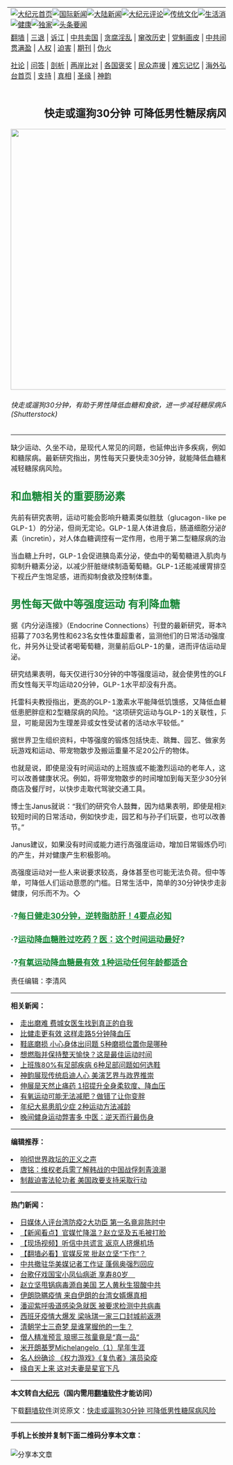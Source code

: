 <a name="1" id="1" target="_blank"></a><span id="1"></span>
<table align=center border="0"><tr><td colspan="2" VALIGN=TOP><a href="https://github.com/gpquka3758/djy/blob/master/gb/nf1351518.md#1"><img src="https://raw.githubusercontent.com/gpquka3758/www/master/t/djy/1.jpg" title="大纪元首页" alt="大纪元首页"></a><a href="https://github.com/gpquka3758/djy/blob/master/gb/n24hr.md#1"><img src="https://raw.githubusercontent.com/gpquka3758/www/master/t/djy/3.jpg" title="国际新闻" alt="国际新闻"></a><a href="https://github.com/gpquka3758/djy/blob/master/gb/nsc413.md#1"><img src="https://raw.githubusercontent.com/gpquka3758/www/master/t/djy/4.jpg" title="大陆新闻" alt="大陆新闻"></a><a href="https://github.com/gpquka3758/djy/blob/master/gb/news392.md#1"><img src="https://raw.githubusercontent.com/gpquka3758/www/master/t/djy/5.jpg" title="大纪元评论" alt="大纪元评论"></a><a href="https://github.com/gpquka3758/djy/blob/master/gb/news2007.md#1"><img src="https://raw.githubusercontent.com/gpquka3758/www/master/t/djy/6.jpg" title="传统文化" alt="传统文化"></a><a href="https://github.com/gpquka3758/djy/blob/master/gb/news2008.md#1"><img src="https://raw.githubusercontent.com/gpquka3758/www/master/t/djy/7.jpg" title="生活消费" alt="生活消费"></a><a href="https://github.com/gpquka3758/djy/blob/master/gb/ncyule.md#1"><img src="https://raw.githubusercontent.com/gpquka3758/www/master/t/djy/8.jpg" title="娱乐休闲" alt="娱乐休闲"></a><a href="https://github.com/gpquka3758/djy/blob/master/gb/nsc1002.md#1"><img src="https://raw.githubusercontent.com/gpquka3758/www/master/t/djy/9.jpg" title="健康" alt="健康"></a><a href="https://github.com/gpquka3758/djy/blob/master/gb/nf6092.md#1"><img src="https://raw.githubusercontent.com/gpquka3758/www/master/t/djy/10a.jpg" title="独家" alt="独家"></a><a href="https://github.com/gpquka3758/djy/blob/master/gb/nf4514.md#1"><img src="https://raw.githubusercontent.com/gpquka3758/www/master/t/djy/12a.jpg" title="头条要闻" alt="头条要闻"></a></td></tr>
<tr><td colspan="2" VALIGN=TOP><a target="_blank" href="https://github.com/gpquka3758/www/blob/master/README.md?zsrh#1">翻墙</a> | <a target="_blank" href="https://github.com/gpquka3758/djy/blob/master/gb/nf5657.md#1">三退</a> | <a target="_blank" href="https://github.com/gpquka3758/djy/blob/master/gb/nf6124.md#1">诉江</a> | <a target="_blank" href="https://github.com/gpquka3758/djy/blob/master/gb/nf1176117.md#1">中共卖国</a> | <a target="_blank" href="https://github.com/gpquka3758/djy/blob/master/gb/nf5773.md#1">贪腐淫乱</a> | <a target="_blank" href="https://github.com/gpquka3758/djy/blob/master/gb/nf1176115.md#1">窜改历史</a> | <a target="_blank" href="https://github.com/gpquka3758/djy/blob/master/gb/nf1176107.md#1">党魁画皮</a> | <a target="_blank" href="https://github.com/gpquka3758/djy/blob/master/gb/nf1320400.md#1">中共间谍</a> | <a target="_blank" href="https://github.com/gpquka3758/djy/blob/master/gb/nf1176114.md#1">破坏传统</a> | <a target="_blank" href="https://github.com/gpquka3758/ntdtv/blob/master/gb/prog447_1.md#1">恶贯满盈</a> | <a target="_blank" href="https://github.com/gpquka3758/djy/blob/master/gb/ncid278.md#1">人权</a> | <a target="_blank" href="https://github.com/gpquka3758/djy/blob/master/gb/nf1176111.md#1">迫害</a> | <a target="_blank" href="https://gitlab.com/szzdlab/mh-qikan/blob/master/README.md#1">期刊</a> | <a target="_blank" href="https://github.com/gpquka3758/djy/blob/master/gb/nf5562.md#1">伪火</a></p><p><a target="_blank" href="https://github.com/gpquka3758/djy/blob/master/gb/9p.md#1">社论</a> | <a target="_blank" href="https://github.com/gpquka3758/djy/blob/master/gb/nf4378.md#1">问答</a> | <a target="_blank" href="https://github.com/gpquka3758/djy/blob/master/gb/nf5792.md#1">剖析</a> | <a target="_blank" href="https://github.com/gpquka3758/djy/blob/master/gb/nf5735.md#1">两岸比对</a> | <a target="_blank" href="https://github.com/gpquka3758/djy/blob/master/gb/nf6119.md#1">各国褒奖</a> | <a target="_blank" href="https://github.com/gpquka3758/djy/blob/master/gb/nf6120.md#1">民众声援</a> | <a target="_blank" href="https://github.com/gpquka3758/djy/blob/master/gb/nf1188594.md#1">难忘记忆</a> | <a target="_blank" href="https://github.com/gpquka3758/djy/blob/master/gb/nf3180.md#1">海外弘传</a> | <a target="_blank" href="https://github.com/gpquka3758/djy/blob/master/gb/nf5410.md#1">万人上访</a> | <a target="_blank" href="https://github.com/gpquka3758/www/blob/master/README.md?zsrh#1">平台首页</a> | <a target="_blank" href="https://github.com/gpquka3758/djy/blob/master/gb/nf4386.md#1">支持</a> | <a target="_blank" href="https://github.com/gpquka3758/djy/blob/master/gb/nf4389.md#1">真相</a> | <a target="_blank" href="https://github.com/gpquka3758/djy/blob/master/gb/nf5790.md#1">圣缘</a> | <a target="_blank" href="https://github.com/gpquka3758/djy/blob/master/gb/nf4786.md#1">神韵</a></td></tr>
<tr><td VALIGN=TOP width="626"><h2 align=center>快走或遛狗30分钟 可降低男性糖尿病风险</h2>
<img width="600" src="https://i.epochtimes.com/assets/uploads/2019/12/walking-diabetes_1148372342-600x400.jpg" />
<h6>快走或遛狗30分钟，有助于男性降低血糖和食欲，进一步减轻糖尿病风险。(Shutterstock)
</h6>
<hr>
<p>缺少<ahref="https://github.com/gpquka3758/djy/blob/master/gb/tag/%E8%BF%90%E5%8A%A8.md#1">运动</a>、久坐不动，是现代人常见的问题，也延伸出许多疾病，例如肥胖、心脏病和<ahref="https://github.com/gpquka3758/djy/blob/master/gb/tag/%E7%B3%96%E5%B0%BF%E7%97%85.md#1">糖尿病</a>。最新研究指出，<ahref="https://github.com/gpquka3758/djy/blob/master/gb/tag/%E7%94%B7%E6%80%A7.md#1">男性</a>每天只要<ahref="https://github.com/gpquka3758/djy/blob/master/gb/tag/%E5%BF%AB%E8%B5%B0.md#1">快走</a>30分钟，就能降低血糖和食欲，进一步减轻<ahref="https://github.com/gpquka3758/djy/blob/master/gb/tag/%E7%B3%96%E5%B0%BF%E7%97%85.md#1">糖尿病</a>风险。</p>
<h2><span style="color: #188638;">和血糖相关的重要肠泌素</span></h2>
<p>先前有研究表明，<ahref="https://github.com/gpquka3758/djy/blob/master/gb/tag/%E8%BF%90%E5%8A%A8.md#1">运动</a>可能会影响升糖素类似胜肽（glucagon-like peptide 1，简称GLP-1）的分泌，但尚无定论。GLP-1是人体进食后，肠道细胞分泌的其中一种肠泌素（incretin），对人体血糖调控有一定作用，也用于第二型糖尿病的治疗。</p>
<p>当血糖上升时，GLP-1会促进胰岛素分泌，使血中的葡萄糖进入肌肉与肝脏储存，并抑制升糖素分泌，以减少肝脏继续制造葡萄糖。GLP-1还能减缓胃排空的速度，促使下视丘产生饱足感，进而抑制食欲及控制体重。</p>
<h2><span style="color: #188638;"><ahref="https://github.com/gpquka3758/djy/blob/master/gb/tag/%E7%94%B7%E6%80%A7.md#1">男性</a>每天做中等强度运动 有利<ahref="https://github.com/gpquka3758/djy/blob/master/gb/tag/%E9%99%8D%E8%A1%80%E7%B3%96.md#1">降血糖</a></span></h2>
<p>据《内分泌连接》（Endocrine Connections）刊登的最新研究，哥本哈根大学研究者招募了703名男性和623名女性体重超重者，监测他们的日常活动强度与GLP-1的变化，并另外让受试者喝葡萄糖，测量前后GLP-1的量，进而评估运动是否影响激素分泌。</p>
<p>研究结果表明，每天仅进行30分钟的中等强度运动，就会使男性的GLP-1水平升高。而女性每天平均运动20分钟，GLP-1水平却没有升高。</p>
<p>托雷科夫教授指出，更高的GLP-1激素水平能降低饥饿感，又降低血糖，因此可能降低患肥胖症和2型糖尿病的风险。“这项研究运动与GLP-1的关联性，只有男性变化明显，可能是因为生理差异或女性受试者的活动水平较低。”</p>
<p>据世界卫生组织资料，中等强度的锻炼包括<ahref="https://github.com/gpquka3758/djy/blob/master/gb/tag/%E5%BF%AB%E8%B5%B0.md#1">快走</a>、跳舞、园艺、做家务，与孩子一起玩游戏和运动、带宠物散步及搬运重量不足20公斤的物体。</p>
<p>也就是说，即使是没有时间运动的上班族或不能激烈运动的老年人，这些日常行为都可以改善健康状况。例如，将带宠物散步的时间增加到每天至少30分钟，或是到临近商店及餐厅时，以快步走取代驾驶交通工具。</p>
<p>博士生Janus就说：“我们的研究令人鼓舞，因为结果表明，即使是相对较低的强度和较短时间的日常活动，例如快步走，园艺和与孙子们玩耍，也可以改善食欲和血糖调节。”</p>
<p>Janus建议，如果没有时间或能力进行高强度运动，增加日常锻炼仍可能促进GLP-1的产生，并对健康产生积极影响。</p>
<p>高强度运动对一些人来说要求较高，身体甚至也可能无法负荷。但中等强度较为简单，可降低人们运动意愿的门槛。日常生活中，简单的30分钟快步走就能为自己带来健康，何乐而不为。◇</p>
<h3><span style="color: #188638;">·?<a style="color: #188638;" href="https://github.com/gpquka3758/djy/blob/master/gb/17/7/25/n9462335.md#1" target="_blank" rel="noopener noreferrer">每日健走30分钟，逆转脂肪肝！4要点必知</a></span></h3>
<h3><span style="color: #188638;">·?<a style="color: #188638;" href="https://github.com/gpquka3758/djy/blob/master/gb/18/12/3/n10887588.md#1" target="_blank" rel="noopener noreferrer">运动降血糖胜过吃药？医：这个时间运动最好</a>?</span></h3>
<h3><span style="color: #188638;">·?<a style="color: #188638;" href="https://github.com/gpquka3758/djy/blob/master/gb/18/11/26/n10875534.md#1" target="_blank" rel="noopener noreferrer">有氧运动降血糖最有效 1种运动任何年龄都适合</a></span></h3>
<p>责任编辑：李清风</p>

<hr>


<strong>相关新闻：</strong>
<li><a href="https://github.com/gpquka3758/djy/blob/master/gb/18/11/5/n10830342.md#1">走出磨难 费城女医生找到真正的自我</a></li>
<li><a href="https://github.com/gpquka3758/djy/blob/master/gb/18/11/23/n10871032.md#1">比健走更有效 这样走路5分钟降血压</a></li>
<li><a href="https://github.com/gpquka3758/djy/blob/master/gb/19/10/14/n11588032.md#1">鞋底磨损 小心身体出问题 5种磨损位置你是哪种</a></li>
<li><a href="https://github.com/gpquka3758/djy/blob/master/gb/19/10/14/n11588347.md#1">想燃脂并保持整天愉快？这是最佳运动时间</a></li>
<li><a href="https://github.com/gpquka3758/djy/blob/master/gb/19/10/24/n11609827.md#1">上班族80%有足部疾病 6种足部问题如何选鞋</a></li>
<li><a href="https://github.com/gpquka3758/djy/blob/master/gb/19/12/2/n11694088.md#1">神韵展现传统启迪人心 美演艺界与政界推崇</a></li>
<li><a href="https://github.com/gpquka3758/djy/blob/master/gb/22/7/7/n13775823.md#1">伸展是天然止痛药 1招提升全身柔软度、降血压</a></li>
<li><a href="https://github.com/gpquka3758/djy/blob/master/gb/22/7/1/n13771384.md#1">有氧运动可能无法减肥？做错了让你变胖</a></li>
<li><a href="https://github.com/gpquka3758/djy/blob/master/gb/22/6/14/n13759525.md#1">年纪大易患肌少症 2种运动方法减龄</a></li>
<li><a href="https://github.com/gpquka3758/djy/blob/master/gb/22/6/29/n13770133.md#1">晚间健身运动弊害多 中医：逆天而行最伤身</a></li>
<hr>


<strong>编辑推荐：</strong>
<li><a href="https://github.com/ychojm359/ntdtv/blob/master/gb/2020/01/05/a102745738.md#1" target="_blank">响彻世界政坛的正义之声</a>  </li><li><a href="https://github.com/tsiac2612/djy/blob/master/gb/18/6/26/n10513103.md#1" target="_blank">唐铭：维权老兵需了解韩战的中国战俘刺青浪潮</a></li><li><a href="https://github.com/tsiac2612/djy/blob/master/gb/19/12/12/n11718013.md#1" target="_blank">制裁迫害法轮功者 美国政要支持采取行动</a></li>
<hr>

<strong>热门新闻：</strong>
<li><a href="https://github.com/gpquka3758/djy/blob/master/gb/20/3/16/n11943195.md#1">日媒体人评台湾防疫2大功臣 第一名竟非陈时中</a></li>
<li><a href="https://github.com/gpquka3758/djy/blob/master/gb/20/3/16/n11945071.md#1">【新闻看点】官媒忙降温？赵立坚及五毛被打脸</a></li>
<li><a href="https://github.com/gpquka3758/djy/blob/master/gb/20/3/17/n11946346.md#1">【现场视频】听信中共谎言 返京人挤爆机场</a></li>
<li><a href="https://github.com/gpquka3758/djy/blob/master/gb/20/3/17/n11945722.md#1">【翻墙必看】官媒反常 批赵立坚“下作”？</a></li>
<li><a href="https://github.com/gpquka3758/djy/blob/master/gb/20/3/17/n11948259.md#1">中共撤驻华美媒记者工作证 蓬佩奥强烈回应</a></li>
<li><a href="https://github.com/gpquka3758/djy/blob/master/gb/20/3/17/n11946544.md#1">台歌仔戏国宝小凤仙病逝 享寿80岁　</a></li>
<li><a href="https://github.com/gpquka3758/djy/blob/master/gb/20/3/15/n11942589.md#1">赵立坚甩锅病毒源自美国 艺人黄秋生狠酸中共</a></li>
<li><a href="https://github.com/gpquka3758/djy/blob/master/gb/20/3/17/n11947993.md#1">伊朗隐瞒疫情 来自伊朗的台湾女婿爆真相</a></li>
<li><a href="https://github.com/gpquka3758/djy/blob/master/gb/20/3/15/n11942781.md#1">潘迎紫呼吸道感染急就医 被要求检测中共病毒</a></li>
<li><a href="https://github.com/gpquka3758/djy/blob/master/gb/20/3/15/n11942415.md#1">西班牙疫情大爆发 梁咏琪一家三口封城前返港</a></li>
<li><a href="https://github.com/gpquka3758/djy/blob/master/gb/20/3/11/n11933369.md#1">清朝学士三奇梦 是谁掌握他的一生？</a></li>
<li><a href="https://github.com/gpquka3758/djy/blob/master/gb/20/3/11/n11933376.md#1">僧人精准预言 琅琊三孩童竟是“真一品”</a></li>
<li><a href="https://github.com/gpquka3758/djy/blob/master/gb/13/1/31/n3790016.md#1">米开朗基罗Michelangelo（1）早年生涯</a></li>
<li><a href="https://github.com/gpquka3758/djy/blob/master/gb/20/3/17/n11946008.md#1">名人纷确诊 《权力游戏》《复仇者》演员染疫</a></li>
<li><a href="https://github.com/gpquka3758/djy/blob/master/gb/20/3/12/n11936269.md#1">缘自天上来 这对夫妻是星官下凡</a></li>
<hr>

<strong>本文转自<a href="https://www.epochtimes.com">大纪元</a>（国内需用<a href="https://github.com/gpquka3758/www/blob/master/README.md#8">翻墙软件</a>才能访问）</strong><p>下载<a href="https://github.com/gpquka3758/www/blob/master/README.md#8">翻墙软件</a>浏览原文：<a href="https://www.epochtimes.com/gb/19/12/9/n11711222.htm">快走或遛狗30分钟 可降低男性糖尿病风险</a></p><hr>

<strong>手机上长按并复制下面二维码分享本文章：</strong><br><br><img src="https://chart.apis.google.com/chart?cht=qr&chs=240x240&choe=UTF-8&chld=M|2&chl=https://github.com/gpquka3758/djy/blob/master/gb/19/12/9/n11711222.md%231" title="分享本文章"></td><td VALIGN=TOP><a href="https://github.com/gpquka3758/djy/blob/master/gb/16/1/21/n4622075.md?dfh#1" target="_blank"><img src="https://raw.githubusercontent.com/gpquka3758/djy/master/gb/300/wei-f1.jpg" title="中共的伪火骗局"  alt="中共的伪火骗局"></a><br><a href="https://github.com/gpquka3758/www/blob/master/README.md?dfh#9" target="_blank"><img src="https://raw.githubusercontent.com/gpquka3758/djy/master/gb/300/yong-h.jpg" title="永恒的见证"  alt="永恒的见证"></a><br><a href="https://github.com/gpquka3758/djy/blob/master/gb/13/9/29/n3974789.md?dfh#1" target="_blank"><img src="https://raw.githubusercontent.com/gpquka3758/djy/master/gb/300/shang-lnz.jpg" title="善良女子被中共投男牢"  alt="善良女子被中共投男牢"></a><br><a href="https://github.com/gpquka3758/djy/blob/master/gb/16/3/16/n4663449.md?dfh#1" target="_blank"><img src="https://raw.githubusercontent.com/gpquka3758/djy/master/gb/300/huo-z3.jpg" title="警卫目击活摘器官"  alt="警卫目击活摘器官"></a><br><a href="https://github.com/gpquka3758/djy/blob/master/gb/16/8/7/n8177641.md?dfh#1" target="_blank"><img src="https://raw.githubusercontent.com/gpquka3758/djy/master/gb/300/huo-z4.jpg" title="证人描述活摘恐怖"  alt="证人描述活摘恐怖"></a><br><a href="https://github.com/gpquka3758/djy/blob/master/gb/10/4/19/n2881569.md?dfh#1" target="_blank"><img src="https://raw.githubusercontent.com/gpquka3758/djy/master/gb/300/huo-z1.jpg" title="揭开活摘器官黑幕"  alt="揭开活摘器官黑幕"></a><br><a href="https://github.com/gpquka3758/djy/blob/master/gb/10/11/7/n3077476.md?dfh#1" target="_blank"><img src="https://raw.githubusercontent.com/gpquka3758/djy/master/gb/300/ma-ks.jpg" title="马克思的成魔之路"  alt="马克思的成魔之路"></a><br><a href="https://github.com/gpquka3758/djy/blob/master/gb/14/6/9/n4173977.md?dfh#1" target="_blank"><img src="https://raw.githubusercontent.com/gpquka3758/djy/master/gb/300/chang-zs.jpg" title="藏字石 蕴天机"  alt="藏字石 蕴天机"></a><br><a href="https://github.com/gpquka3758/djy/blob/master/gb/18/5/10/n10381511.md?dfh#1" target="_blank"><img src="https://raw.githubusercontent.com/gpquka3758/djy/master/gb/300/st1.jpg" title="关注三亿人三退"  alt="关注三亿人三退"></a><br><a href="https://github.com/gpquka3758/djy/blob/master/gb/18/3/21/n10237682.md?dfh#1" target="_blank"><img src="https://raw.githubusercontent.com/gpquka3758/djy/master/gb/300/jie-t.jpg" title="解体中共复兴中华"  alt="解体中共复兴中华"></a><br><a href="https://github.com/gpquka3758/djy/blob/master/gb/9/2/9/n2422991.md?dfh#1" target="_blank"><img src="https://raw.githubusercontent.com/gpquka3758/djy/master/gb/300/gao-zs.jpg" title="中共迫害良心律师"  alt="中共迫害良心律师"></a><br><a href="https://github.com/gpquka3758/djy/blob/master/gb/18/12/9/n10900044.md?dfh#1" target="_blank"><img src="https://raw.githubusercontent.com/gpquka3758/djy/master/gb/300/sj1.jpg" title="三百多万人举报江泽民"  alt="三百多万人举报江泽民"></a><br><a href="https://github.com/gpquka3758/djy/blob/master/gb/18/8/28/n10672014.md?dfh#1" target="_blank"><img src="https://raw.githubusercontent.com/gpquka3758/djy/master/gb/300/sj2.jpg" title="这些官员为何起诉江泽民"  alt="这些官员为何起诉江泽民"></a><br><a href="https://github.com/gpquka3758/djy/blob/master/gb/8/12/18/n2367165.md?dfh#1" target="_blank"><img src="https://raw.githubusercontent.com/gpquka3758/djy/master/gb/300/liangan.jpg" title="海峡两岸的强烈对比"  alt="海峡两岸的强烈对比"></a><br><a href="https://github.com/gpquka3758/djy/blob/master/gb/15/12/10/n4593139.md?dfh#1" target="_blank"><img src="https://raw.githubusercontent.com/gpquka3758/djy/master/gb/300/jia-ndzl.jpg" title="加拿大总理的贺信"  alt="加拿大总理的贺信"></a><br><a href="https://github.com/gpquka3758/djy/blob/master/gb/11/6/17/n3289382.md?dfh#1" target="_blank"><img src="https://raw.githubusercontent.com/gpquka3758/djy/master/gb/300/xiao-wd.jpg" title="探寻真相兼听则明"  alt="探寻真相兼听则明"></a><br><a href="https://github.com/gpquka3758/djy/blob/master/gb/18/10/27/n10812623.md?dfh#1" target="_blank"><img src="https://raw.githubusercontent.com/gpquka3758/djy/master/gb/300/yindu.jpg" title="印度媒体报道东方"  alt="印度媒体报道东方"></a><br><a href="https://github.com/gpquka3758/djy/blob/master/gb/18/6/9/n10469652.md?dfh#1" target="_blank"><img src="https://raw.githubusercontent.com/gpquka3758/djy/master/gb/300/xie-j.jpg" title="不一样的海外校园"  alt="不一样的海外校园"></a><br><a href="https://github.com/gpquka3758/djy/blob/master/gb/7/4/5/n1669415.md?dfh#1" target="_blank"><img src="https://raw.githubusercontent.com/gpquka3758/djy/master/gb/300/li-up.jpg" title="从大师到徒弟的传奇"  alt="从大师到徒弟的传奇"></a><br><a href="https://github.com/gpquka3758/djy/blob/master/gb/17/5/26/n9191512.md?dfh#1" target="_blank"><img src="https://raw.githubusercontent.com/gpquka3758/djy/master/gb/300/zfl2.jpg" title="亿万人与东方一本奇书"  alt="亿万人与东方一本奇书"></a><br><a href="https://github.com/gpquka3758/djy/blob/master/gb/13/11/27/n4020290.md?dfh#1" target="_blank"><img src="https://raw.githubusercontent.com/gpquka3758/djy/master/gb/300/zhen-h.jpg" title="大陆见不到的震撼场面"  alt="大陆见不到的震撼场面"></a><br><a href="https://github.com/gpquka3758/djy/blob/master/gb/15/7/17/n4482910.md?dfh#1" target="_blank"><img src="https://raw.githubusercontent.com/gpquka3758/djy/master/gb/300/dalu-sk.jpg" title="人心向善 大陆当初盛况"  alt="人心向善 大陆当初盛况"></a><br><a href="https://github.com/gpquka3758/djy/blob/master/gb/19/1/5/n10955468.md?dfh#1" target="_blank"><img src="https://raw.githubusercontent.com/gpquka3758/djy/master/gb/300/zfl1.jpg" title="追寻真理 这书讲什么"  alt="追寻真理 这书讲什么"></a><br><a href="https://github.com/gpquka3758/www/blob/master/README.md?dfh#1" target="_blank"><img src="https://raw.githubusercontent.com/gpquka3758/djy/master/gb/300/fq1.jpg" title="下载免费翻墙软件"  alt="下载免费翻墙软件"></a><br></td></tr></table>
